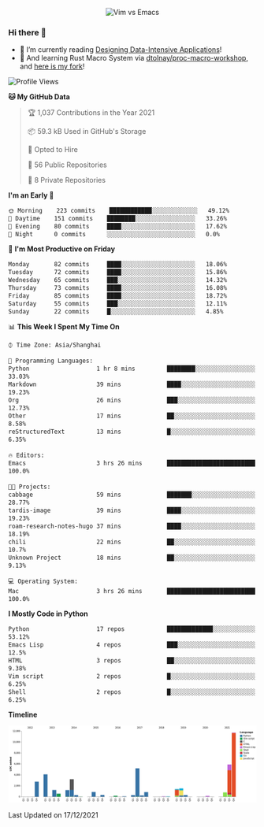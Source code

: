 <p align="center">
    <img src="https://gist.githubusercontent.com/coldnight/e696baffb094e71c96cb302118878eae/raw/40ea5053a6f66cc65f90f437e4173497da225958/banner.gif" alt="Vim vs Emacs" />
</p>

### Hi there 👋

- 📖 I’m currently reading [Designing Data-Intensive Applications](https://www.oreilly.com/library/view/designing-data-intensive-applications/9781491903063/)!
- 🌱 And learning Rust Macro System via [dtolnay/proc-macro-workshop](https://github.com/dtolnay/proc-macro-workshop), and [here is my fork](https://github.com/coldnight/proc-macro-workshop)!

<!--START_SECTION:waka-->
![Profile Views](http://img.shields.io/badge/Profile%20Views-14-blue)

**🐱 My GitHub Data** 

> 🏆 1,037 Contributions in the Year 2021
 > 
> 📦 59.3 kB Used in GitHub's Storage 
 > 
> 💼 Opted to Hire
 > 
> 📜 56 Public Repositories 
 > 
> 🔑 8 Private Repositories  
 > 
**I'm an Early 🐤** 

```text
🌞 Morning    223 commits    ████████████░░░░░░░░░░░░░   49.12% 
🌆 Daytime    151 commits    ████████░░░░░░░░░░░░░░░░░   33.26% 
🌃 Evening    80 commits     ████░░░░░░░░░░░░░░░░░░░░░   17.62% 
🌙 Night      0 commits      ░░░░░░░░░░░░░░░░░░░░░░░░░   0.0%

```
📅 **I'm Most Productive on Friday** 

```text
Monday       82 commits     ████░░░░░░░░░░░░░░░░░░░░░   18.06% 
Tuesday      72 commits     ████░░░░░░░░░░░░░░░░░░░░░   15.86% 
Wednesday    65 commits     ███░░░░░░░░░░░░░░░░░░░░░░   14.32% 
Thursday     73 commits     ████░░░░░░░░░░░░░░░░░░░░░   16.08% 
Friday       85 commits     ████░░░░░░░░░░░░░░░░░░░░░   18.72% 
Saturday     55 commits     ███░░░░░░░░░░░░░░░░░░░░░░   12.11% 
Sunday       22 commits     █░░░░░░░░░░░░░░░░░░░░░░░░   4.85%

```


📊 **This Week I Spent My Time On** 

```text
⌚︎ Time Zone: Asia/Shanghai

💬 Programming Languages: 
Python                   1 hr 8 mins         ████████░░░░░░░░░░░░░░░░░   33.03% 
Markdown                 39 mins             ████░░░░░░░░░░░░░░░░░░░░░   19.23% 
Org                      26 mins             ███░░░░░░░░░░░░░░░░░░░░░░   12.73% 
Other                    17 mins             ██░░░░░░░░░░░░░░░░░░░░░░░   8.58% 
reStructuredText         13 mins             █░░░░░░░░░░░░░░░░░░░░░░░░   6.35%

🔥 Editors: 
Emacs                    3 hrs 26 mins       █████████████████████████   100.0%

🐱‍💻 Projects: 
cabbage                  59 mins             ███████░░░░░░░░░░░░░░░░░░   28.77% 
tardis-image             39 mins             ████░░░░░░░░░░░░░░░░░░░░░   19.23% 
roam-research-notes-hugo 37 mins             ████░░░░░░░░░░░░░░░░░░░░░   18.19% 
chili                    22 mins             ██░░░░░░░░░░░░░░░░░░░░░░░   10.7% 
Unknown Project          18 mins             ██░░░░░░░░░░░░░░░░░░░░░░░   9.13%

💻 Operating System: 
Mac                      3 hrs 26 mins       █████████████████████████   100.0%

```

**I Mostly Code in Python** 

```text
Python                   17 repos            █████████████░░░░░░░░░░░░   53.12% 
Emacs Lisp               4 repos             ███░░░░░░░░░░░░░░░░░░░░░░   12.5% 
HTML                     3 repos             ██░░░░░░░░░░░░░░░░░░░░░░░   9.38% 
Vim script               2 repos             █░░░░░░░░░░░░░░░░░░░░░░░░   6.25% 
Shell                    2 repos             █░░░░░░░░░░░░░░░░░░░░░░░░   6.25%

```


**Timeline**

![Chart not found](https://raw.githubusercontent.com/coldnight/coldnight/master/charts/bar_graph.png) 


 Last Updated on 17/12/2021
<!--END_SECTION:waka-->
